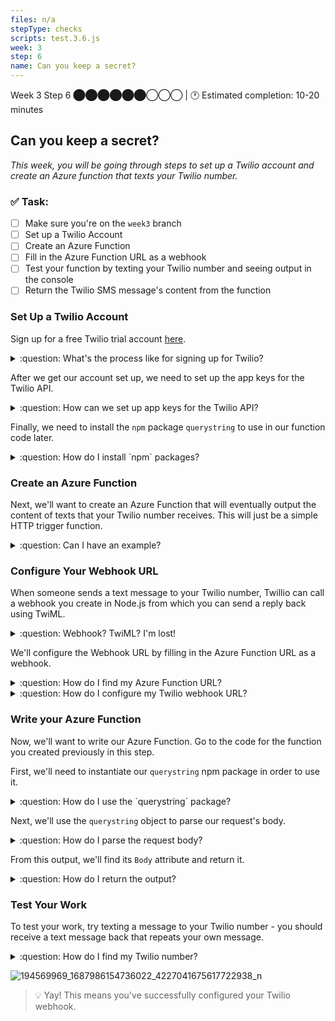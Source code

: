 ```yaml
---
files: n/a
stepType: checks
scripts: test.3.6.js
week: 3
step: 6
name: Can you keep a secret?
---
```


Week 3 Step 6 ⬤⬤⬤⬤⬤⬤◯◯◯ | 🕐 Estimated completion: 10-20 minutes

## Can you keep a secret?
*This week, you will be going through steps to set up a Twilio account and create an Azure function that texts your Twilio number.*

### ✅  Task:

- [ ]  Make sure you're on the `week3` branch
- [ ]  Set up a Twilio Account
- [ ]  Create an Azure Function
- [ ]  Fill in the Azure Function URL as a webhook
- [ ]  Test your function by texting your Twilio number and seeing output in the console
- [ ]  Return the Twilio SMS message's content from the function

### Set Up a Twilio Account

Sign up for a free Twilio trial account [here](https://www.twilio.com/try-twilio). 

<details>
<summary>:question: What's the process like for signing up for Twilio?</summary>

- When you sign up, you'll be asked to verify your personal phone number. This helps Twilio verify your identity and also allows you to send test messages to your phone from your Twilio account while in trial mode.

- Once you verify your number, you'll be asked a series of questions to customize your experience.

- Once you finish the onboarding flow, you'll arrive at your project dashboard in the Twilio Console. This is where you'll be able to access your Account SID, authentication token, find a Twilio phone number, and more.

</details>

After we get our account set up, we need to set up the app keys for the Twilio API.

<details>
<summary>:question: How can we set up app keys for the Twilio API?</summary>

1. [Create a new project](https://support.twilio.com/hc/en-us/articles/360011177133-View-and-Create-New-Projects-in-Twilio-Console) on Twilio.

2. [Add a brand new number](https://support.twilio.com/hc/en-us/articles/360019485393-Add-and-Configure-a-New-Phone-Number-with-Twilio-Flex) for your Twilio project, which will be used to send texts to users. Save this to use for later.

3. Go to the dashboard of your Twilio project, and in the **Project Info** section, you should see **Account SID** and **Auth Token**. We will save these as app keys in our Azure Function App.
   ![](https://github.com/thearchitectsnotebook/flux/blob/master/public/images/twilio-keys.PNG?raw=true)

4. Navigate to your Azure Function App page, and go to **App keys** underneath **Functions** on the left bar. Add two **New host keys**. 
   - Name: `TwilioAccountSid`, Value: `YOUR_ACCOUNT_SID` 
   - Name: `TwilioAuthToken`, Value: `YOUR_AUTH_TOKEN`

5. Your app host keys should now look like:  
   ![host keys](https://github.com/thearchitectsnotebook/flux/blob/master/public/images/host-keys.PNG?raw=true)

</details>

Finally, we need to install the `npm` package `querystring` to use in our function code later.

<details>
<summary>:question: How do I install `npm` packages?</summary>
</br>

Click on the "Console" tab in the left panel under "Development Tools".

![https://user-images.githubusercontent.com/69332964/99189070-59e31d00-272d-11eb-80a4-17444e5fac65.png](https://user-images.githubusercontent.com/69332964/99189070-59e31d00-272d-11eb-80a4-17444e5fac65.png)

Inside the console (shown on the right panel), type in the following command:

[`npm install querystring`](https://www.npmjs.com/package/querystring) <br />

</details>

### Create an Azure Function

Next, we'll want to create an Azure Function that will eventually output the content of texts that your Twilio number receives. This will just be a simple HTTP trigger function.

<details>
<summary>:question: Can I have an example?</summary>

![image](https://user-images.githubusercontent.com/49426183/120203771-eabaab00-c1dc-11eb-8d4d-5ddf31b818b7.png)

</details>

### Configure Your Webhook URL

When someone sends a text message to your Twilio number, Twillio can call a webhook you create in Node.js from which you can send a reply back using TwiML.

<details>
<summary>:question: Webhook? TwiML? I'm lost!</summary>
</br>

Fear not! 

[Webhooks](https://www.twilio.com/docs/usage/webhooks) are essentially just HTTP callbacks that are triggered by an event - in our case, this event is receiving an SMS message. When that event occurs, Twilio makes an HTTP request to the URL configured for the webhook.

[TwiML](https://www.twilio.com/docs/voice/twiml) is the Twilio Markup Language, which is just to say that it's an XML document with special tags defined by Twilio to help you build your SMS and voice applications. 

</details>

We'll configure the Webhook URL by filling in the Azure Function URL as a webhook.

<details>
<summary>:question: How do I find my Azure Function URL?</summary>
</br>

Navigate to your Function page (Overview), and click `Get Function URL`.

![image](https://user-images.githubusercontent.com/49426183/120208560-784cc980-c1e2-11eb-8ad2-fd18597932ea.png)

</details>

<details>
<summary>:question: How do I configure my Twilio webhook URL?</summary>
</br>

1. Go to the [Twilio Console's Numbers page](https://www.twilio.com/console/phone-numbers/incoming)

![image](https://user-images.githubusercontent.com/49426183/120208171-06748000-c1e2-11eb-91a7-06c427967d46.png)

2. Click on the phone number you'd like to modify

3. Scroll down to the Messaging section and the "A MESSAGE COMES IN" option.

4. Paste in your Azure Function URL. Make sure to click `Save` afterwards!!

![image](https://user-images.githubusercontent.com/49426183/120208692-a0d4c380-c1e2-11eb-85fa-ed8463d1da43.png)

</details>


### Write your Azure Function

Now, we'll want to write our Azure Function. Go to the code for the function you created previously in this step.

First, we'll need to instantiate our `querystring` npm package in order to use it.

<details>
<summary>:question: How do I use the `querystring` package?</summary>

```js
const querystring = require('querystring');
```

</details>

Next, we'll use the `querystring` object to parse our request's body. 

<details>
<summary>:question: How do I parse the request body?</summary>

```js
const queryObject = querystring.parse(req.body);
```

</details>

From this output, we'll find its `Body` attribute and return it.

<details>
<summary>:question: How do I return the output?</summary>

```js
context.res = {
   body: queryObject.Body
};
```

</details>

### Test Your Work

To test your work, try texting a message to your Twilio number - you should receive a text message back that repeats your own message.

<details>
<summary>:question: How do I find my Twilio number?</summary>

See your [phone numbers](https://www.twilio.com/console/phone-numbers/incoming).

</details>

![194569969_1687986154736022_4227041675617722938_n](https://user-images.githubusercontent.com/49426183/120210870-1e99ce80-c1e5-11eb-9619-3a812f6206a7.jpg)

> 💡 Yay! This means you've successfully configured your Twilio webhook.